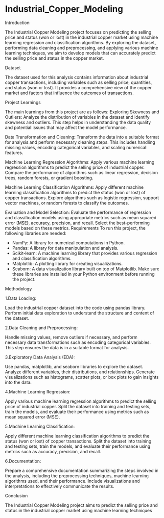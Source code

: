 # Industrial_Copper_Modeling

Introduction

The Industrial Copper Modeling project focuses on predicting the selling price and status (won or lost) in the industrial copper market using machine learning regression and classification algorithms. By exploring the dataset, performing data cleaning and preprocessing, and applying various machine learning techniques, we aim to develop models that can accurately predict the selling price and status in the copper market.

Dataset

The dataset used for this analysis contains information about industrial copper transactions, including variables such as selling price, quantities, and status (won or lost). It provides a comprehensive view of the copper market and factors that influence the outcomes of transactions.

Project Learnings

The main learnings from this project are as follows:
Exploring Skewness and Outliers: Analyze the distribution of variables in the dataset and identify skewness and outliers. This step helps in understanding the data quality and potential issues that may affect the model performance.

Data Transformation and Cleaning: Transform the data into a suitable format for analysis and perform necessary cleaning steps. This includes handling missing values, encoding categorical variables, and scaling numerical features.

Machine Learning Regression Algorithms: Apply various machine learning regression algorithms to predict the selling price of industrial copper. Compare the performance of algorithms such as linear regression, decision trees, random forests, or gradient boosting.

Machine Learning Classification Algorithms: Apply different machine learning classification algorithms to predict the status (won or lost) of copper transactions. Explore algorithms such as logistic regression, support vector machines, or random forests to classify the outcomes.

Evaluation and Model Selection: Evaluate the performance of regression and classification models using appropriate metrics such as    mean squared error (MSE), accuracy, precision, and recall. Select the best-performing models based on these metrics.
Requirements
To run this project, the following libraries are needed:

* NumPy: A library for numerical computations in Python.
* Pandas: A library for data manipulation and analysis.
* Scikit-learn: A machine learning library that provides various regression and classification algorithms.
* Matplotlib: A plotting library for creating visualizations.
* Seaborn: A data visualization library built on top of Matplotlib.
Make sure these libraries are installed in your Python environment before running the project.

Methodology

1.Data Loading:

Load the industrial copper dataset into the code using pandas library. Perform initial data exploration to understand the structure and content of the dataset.

2.Data Cleaning and Preprocessing:

Handle missing values, remove outliers if necessary, and perform necessary data transformations such as encoding categorical variables. This step ensures the data is in a suitable format for analysis.

3.Exploratory Data Analysis (EDA):

Use pandas, matplotlib, and seaborn libraries to explore the dataset. Analyze different variables, their distributions, and relationships. Generate visualizations such as histograms, scatter plots, or box plots to gain insights into the data.

4.Machine Learning Regression:

Apply various machine learning regression algorithms to predict the selling price of industrial copper. Split the dataset into training and testing sets, train the models, and evaluate their performance using metrics such as mean squared error (MSE).

5.Machine Learning Classification:

Apply different machine learning classification algorithms to predict the status (won or lost) of copper transactions. Split the dataset into training and testing sets, train the models, and evaluate their performance using metrics such as accuracy, precision, and recall.

6.Documentation:

Prepare a comprehensive documentation summarizing the steps involved in the analysis, including the preprocessing techniques, machine learning algorithms used, and their performance. Include visualizations and interpretations to effectively communicate the results.

Conclusion

The Industrial Copper Modeling project aims to predict the selling price and status in the industrial copper market using machine learning techniques
